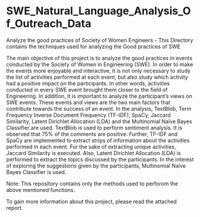 # SWE_Natural_Language_Analysis_Of_Outreach_Data
Analyze the good practices of Society of Women Engineers - This Directory contains the techniques used for analyzing the Good practices of SWE

The main objective of this project is to analyze the good practices in events conducted by the Society of Women in Engineering (SWE). In order to make the events more enjoyable and interactive, it is not only necessary to study the list of activities performed at each event, but also study which activity had a positive impact on the participants. In other words, activities conducted in every SWE event brought them closer to the field of Engineering. In addition, it is important to analyze the participant’s views on SWE events. These events and views are the two main factors that contribute towards the success of an event. In the analysis, TextBlob, Term Frequency Inverse Document Frequency (TF-IDF), SpaCy, Jaccard Similarity, Latent Dirichlet Allocation (LDA) and the Multinomial Naïve Bayes Classifier are used. TextBlob is used to perform sentiment analysis. It is observed that 75% of the comments are positive. Further, TF-IDF and SpaCy are implemented to extract strips of information about the activities performed in each event. For the sake of extracting unique activities, Jaccard Similarity is executed. Also, Latent Dirichlet Allocation (LDA) is performed to extract the topics discussed by the participants. In the interest of exploring the suggestions given by the participants, Multinomial Naïve Bayes Classifier is used.

Note: This repository contains only the methods used to perforom the above mentioned functions.

To gain more information about this project, please read the attached report.
